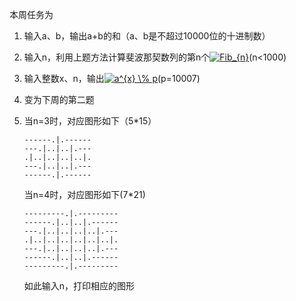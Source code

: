 本周任务为
1. 输入a、b，输出a+b的和（a、b是不超过10000位的十进制数）


2. 输入n，利用上题方法计算斐波那契数列的第n个<a href="https://www.codecogs.com/eqnedit.php?latex=Fib_{n}" target="_blank"><img src="https://latex.codecogs.com/gif.latex?Fib_{n}" title="Fib_{n}" /></a>(n<1000)

3. 输入整数x、n，输出<a href="https://www.codecogs.com/eqnedit.php?latex=a^{x}&space;\%&space;p" target="_blank"><img src="https://latex.codecogs.com/gif.latex?a^{x}&space;\%&space;p" title="a^{x} \% p" /></a>(p=10007)

4. 变为下周的第二题

5. 当n=3时，对应图形如下（5*15）
    ```
    ------.|.------
    ---.|..|..|.---
    .|..|..|..|..|.
    ---.|..|..|.---
    ------.|.------
    ```
    当n=4时，对应图形如下(7*21)
    ```
    ---------.|.---------
    ------.|..|..|.------
    ---.|..|..|..|..|.---
    .|..|..|..|..|..|..|.
    ---.|..|..|..|..|.---
    ------.|..|..|.------
    ---------.|.---------
    ```
    如此输入n，打印相应的图形
